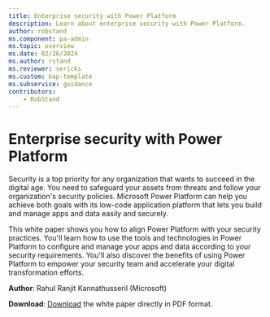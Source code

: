 ```yaml
---
title: Enterprise security with Power Platform
description: Learn about enterprise security with Power Platform.
author: robstand
ms.component: pa-admin
ms.topic: overview
ms.date: 02/26/2024
ms.author: rstand
ms.reviewer: sericks
ms.custom: bap-template
ms.subservice: guidance
contributors:
    - RobStand
---
```


# Enterprise security with Power Platform

Security is a top priority for any organization that wants to succeed in the digital age. You need to safeguard your assets from threats and follow your organization's security policies. Microsoft Power Platform can help you achieve both goals with its low-code application platform that lets you build and manage apps and data easily and securely.

This white paper shows you how to align Power Platform with your security practices. You'll learn how to use the tools and technologies in Power Platform to configure and manage your apps and data according to your security requirements. You'll also discover the benefits of using Power Platform to empower your security team and accelerate your digital transformation efforts.

**Author**: Rahul Ranjit Kannathusseril (Microsoft)

**Download**: [Download](https://github.com/microsoft/PowerPnPGuidanceHub/releases/download/powerplatform-enterprise-security/Enterprise.Security.with.Power.Platform.pdf) the white paper directly in PDF format.
